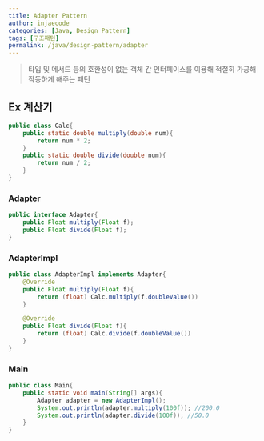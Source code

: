 ```yaml
---
title: Adapter Pattern
author: injaecode
categories: [Java, Design Pattern]
tags: [구조패턴]
permalink: /java/design-pattern/adapter
---
```


> 타입 및 메서드 등의 호환성이 없는 객체 간 인터페이스를 이용해 적절히 가공해 작동하게 해주는 패턴

## Ex 계산기

```java
public class Calc{
	public static double multiply(double num){
		return num * 2;
	}
	public static double divide(double num){
		return num / 2;
	}
}
```

### Adapter

```java
public interface Adapter{
	public Float multiply(Float f);
	public Float divide(Float f);
}
```

### AdapterImpl

```java
public class AdapterImpl implements Adapter{
	@Override
	public Float multiply(Float f){
		return (float) Calc.multiply(f.doubleValue())
	}

	@Override
	public Float divide(Float f){
		return (float) Calc.divide(f.doubleValue())
	}
}
```

### Main

```java
public class Main{
	public static void main(String[] args){
		Adapter adapter = new AdapterImpl();
		System.out.println(adapter.multiply(100f)); //200.0
		System.out.println(adapter.divide(100f)); //50.0
	}
}
```
